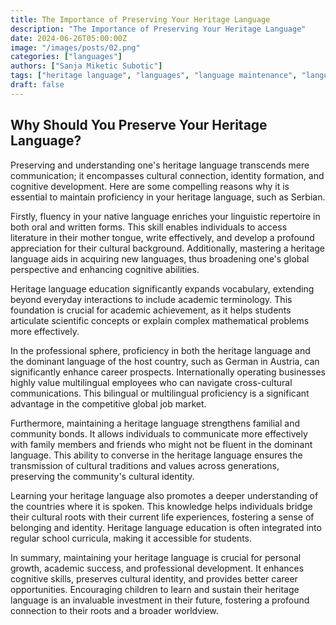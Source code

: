 ```yaml
---
title: The Importance of Preserving Your Heritage Language
description: "The Importance of Preserving Your Heritage Language"
date: 2024-06-26T05:00:00Z
image: "/images/posts/02.png"
categories: ["languages"]
authors: ["Sanja Miketic Subotic"]
tags: ["heritage language", "languages", "language maintenance", "language shift", "bilingualism"]
draft: false
---
```


## Why Should You Preserve Your Heritage Language?

Preserving and understanding one's heritage language transcends mere communication; it encompasses cultural connection, identity formation, and cognitive development. Here are some compelling reasons why it is essential to maintain proficiency in your heritage language, such as Serbian.

Firstly, fluency in your native language enriches your linguistic repertoire in both oral and written forms. This skill enables individuals to access literature in their mother tongue, write effectively, and develop a profound appreciation for their cultural background. Additionally, mastering a heritage language aids in acquiring new languages, thus broadening one's global perspective and enhancing cognitive abilities.

Heritage language education significantly expands vocabulary, extending beyond everyday interactions to include academic terminology. This foundation is crucial for academic achievement, as it helps students articulate scientific concepts or explain complex mathematical problems more effectively.

In the professional sphere, proficiency in both the heritage language and the dominant language of the host country, such as German in Austria, can significantly enhance career prospects. Internationally operating businesses highly value multilingual employees who can navigate cross-cultural communications. This bilingual or multilingual proficiency is a significant advantage in the competitive global job market.

Furthermore, maintaining a heritage language strengthens familial and community bonds. It allows individuals to communicate more effectively with family members and friends who might not be fluent in the dominant language. This ability to converse in the heritage language ensures the transmission of cultural traditions and values across generations, preserving the community's cultural identity.

Learning your heritage language also promotes a deeper understanding of the countries where it is spoken. This knowledge helps individuals bridge their cultural roots with their current life experiences, fostering a sense of belonging and identity. Heritage language education is often integrated into regular school curricula, making it accessible for students.

In summary, maintaining your heritage language is crucial for personal growth, academic success, and professional development. It enhances cognitive skills, preserves cultural identity, and provides better career opportunities. Encouraging children to learn and sustain their heritage language is an invaluable investment in their future, fostering a profound connection to their roots and a broader worldview.
